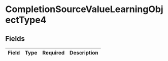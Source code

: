 # CompletionSourceValueLearningObjectType4


## Fields

| Field       | Type        | Required    | Description |
| ----------- | ----------- | ----------- | ----------- |